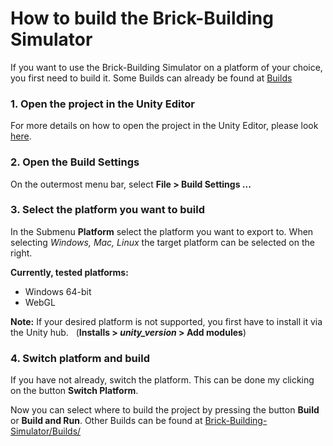# How to build the Brick-Building Simulator
If you want to use the Brick-Building Simulator on a platform of your choice, you first need to build it. Some Builds can already be found at [Builds](/../Brick-Building-Simulator/Builds/)

### 1. Open the project in the Unity Editor
For more details on how to open the project in the Unity Editor, please look [here](Open-In-Unity.md).

### 2. Open the Build Settings
On the outermost menu bar, select **File > Build Settings ...**

### 3. Select the platform you want to build
In the Submenu **Platform** select the platform you want to export to. When selecting *Windows, Mac, Linux* the target platform can be selected on the right.

**Currently, tested platforms:** 
+ Windows 64-bit
+ WebGL


**Note:** If your desired platform is not supported, you first have to install it via the Unity hub.  
(**Installs > *unity_version* > Add modules**)


### 4. Switch platform and build
If you have not already, switch the platform. This can be done my clicking on the button **Switch Platform**. 

Now you can select where to build the project by pressing the button **Build** or **Build and Run**. Other Builds can be found at [Brick-Building-Simulator/Builds/](/../Brick-Building-Simulator/Builds/)
